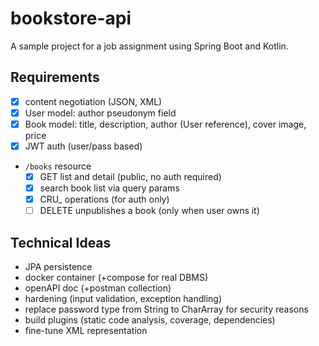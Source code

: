 # bookstore-api

A sample project for a job assignment using Spring Boot and Kotlin.

## Requirements

* [x] content negotiation (JSON, XML)
* [x] User model: author pseudonym field
* [x] Book model: title, description, author (User reference), cover image, price
* [X] JWT auth (user/pass based)
* `/books` resource
    * [x] GET list and detail (public, no auth required)
    * [x] search book list via query params
    * [x] CRU_ operations (for auth only)
    * [ ] DELETE unpublishes a book (only when user owns it)

## Technical Ideas

* JPA persistence
* docker container (+compose for real DBMS)
* openAPI doc (+postman collection)
* hardening (input validation, exception handling)
* replace password type from String to CharArray for security reasons
* build plugins (static code analysis, coverage, dependencies)
* fine-tune XML representation